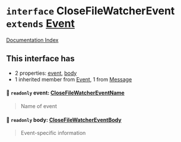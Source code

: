 # `interface` CloseFileWatcherEvent `extends` [Event](../interface.Event/README.md)

[Documentation Index](../README.md)

## This interface has

- 2 properties:
[event](#-readonly-event-closefilewatchereventname),
[body](#-readonly-body-closefilewatchereventbody)
- 1 inherited member from [Event](../interface.Event/README.md), 1 from [Message](../interface.Message/README.md)


#### 📄 `readonly` event: [CloseFileWatcherEventName](../type.CloseFileWatcherEventName/README.md)

> Name of event



#### 📄 `readonly` body: [CloseFileWatcherEventBody](../interface.CloseFileWatcherEventBody/README.md)

> Event-specific information



